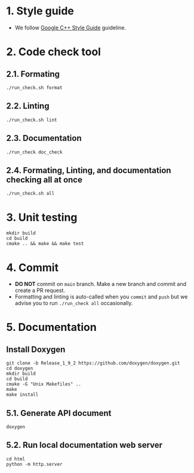 # 1. Style guide
- We follow [Google C++ Style Guide](https://google.github.io/styleguide/cppguide.html) guideline.

# 2. Code check tool
## 2.1. Formating
```shell
./run_check.sh format
```

## 2.2. Linting
```shell
./run_check.sh lint
```

## 2.3. Documentation
```shell
./run_check doc_check
```

## 2.4. Formating, Linting, and documentation checking all at once
```shell
./run_check.sh all
```

# 3. Unit testing
```shell
mkdir build
cd build
cmake .. && make && make test
```

# 4. Commit
* **DO NOT** commit on `main` branch. Make a new branch and commit and create a PR request.
* Formatting and linting is auto-called when you `commit` and `push` but we advise you to run `./run_check all` occasionally.

# 5. Documentation
## Install Doxygen
```shell
git clone -b Release_1_9_2 https://github.com/doxygen/doxygen.git
cd doxygen
mkdir build
cd build
cmake -G "Unix Makefiles" .. 
make
make install
```

## 5.1. Generate API document
```shell
doxygen
```

## 5.2. Run local documentation web server
```shell
cd html
python -m http.server
```
